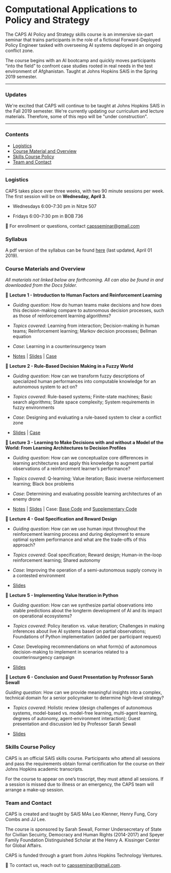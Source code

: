 # Computational Applications to Policy and Strategy

The CAPS AI Policy and Strategy skills course is an immersive six-part seminar that trains participants in the role of a fictional Forward-Deployed Policy Engineer tasked with overseeing AI systems deployed in an ongoing conflict zone. 

The course begins with an AI bootcamp and quickly moves participants “into the field” to confront case studies rooted in real needs in the test environment of Afghanistan. Taught at Johns Hopkins SAIS in the Spring 2019 semester. 

___

### Updates

We're excited that CAPS will continue to be taught at Johns Hopkins SAIS in the Fall 2019 semester. We're currently updating our curriculum and lecture materials. Therefore, some of this repo will be "under construction". 

___

### Contents

* [Logistics](https://github.com/capsseminar/Course-material/blob/master/README.md#logistics)
* [Course Material and Overview](https://github.com/capsseminar/Course-material/blob/master/README.md#course-materials-and-overview)
* [Skills Course Policy](https://github.com/capsseminar/Course-material/blob/master/README.md#skills-course-policy)
* [Team and Contact](https://github.com/capsseminar/Course-material/blob/master/README.md#team-and-contact)

___

### Logistics 

CAPS takes place over three weeks, with two 90 minute sessions per week. The first session will be on **Wednesday, April 3**.

* Wednesdays 6:00–7:30 pm in Nitze 507

* Fridays 6:00–7:30 pm in BOB 736

:email: For enrollment or questions, contact capsseminar@gmail.com

### Syllabus

A pdf version of the syllabus can be found [here](https://github.com/capsseminar/Course-material/blob/master/Docs/CAPS-Skills-Course_Syllabus.pdf) (last updated, April 01 2019).

### Course Materials and Overview

*All materials not linked below are forthcoming. All can also be found in and downloaded from the Docs folder.*

:blue_book: **Lecture 1 - Introduction to Human Factors and Reinforcement Learning**

* *Guiding question*: How do human teams make decisions and how does this decision-making compare to autonomous decision processes, such as those of reinforcement learning algorithms?

* *Topics covered*: Learning from interaction; Decision-making in human teams; Reinforcement learning;
Markov decision processes; Bellman equation

* *Case*: Learning in a counterinsurgency team

* [Notes](https://github.com/capsseminar/Course-material/blob/master/Docs/Session1_LectureNotes.pdf) | [Slides](https://github.com/capsseminar/Course-material/blob/master/Docs/Session1_Slides.pdf) | [Case](https://github.com/capsseminar/Course-material/blob/master/Docs/Session1_CaseStudy.pdf)

:blue_book: **Lecture 2 - Rule-Based Decision Making in a Fuzzy World**

* *Guiding question*: How can we transform fuzzy descriptions of specialized human performances into computable knowledge for an autonomous system to act on?

* *Topics covered*: Rule-based systems; Finite-state machines; Basic search algorithms; State space
complexity; System requirements in fuzzy environments

* *Case*: Designing and evaluating a rule-based system to clear a conflict zone

* [Slides](https://github.com/capsseminar/Course-material/blob/master/Docs/Session2_Slides.pdf) | [Case](https://github.com/capsseminar/Course-material/blob/master/Docs/Session2_CaseStudy.pdf)

:blue_book: **Lecture 3 - Learning to Make Decisions with and without a Model of the World: From Learning Architectures to Decision Profiles**

* *Guiding question*: How can we conceptualize core differences in learning architectures and apply this knowledge to augment partial observations of a reinforcement learner’s performance?

* *Topics covered*: Q-learning; Value iteration; Basic inverse reinforcement learning; Black box problems

* *Case*: Determining and evaluating possible learning architectures of an enemy drone

* [Notes](https://github.com/capsseminar/Course-material/blob/master/Docs/Session3_LectureNotes.pdf) | [Slides](https://github.com/capsseminar/Course-material/blob/master/Docs/Session3_Slides.pdf) | Case: [Base Code](https://github.com/capsseminar/Course-material/blob/master/Docs/Session3_RoomClearing.py) and [Supplementary Code](https://github.com/capsseminar/Course-material/blob/master/Docs/Session3_RoomClearing_Libraries.py)

:blue_book: **Lecture 4 - Goal Specification and Reward Design**

* *Guiding question*: How can we use human input throughout the reinforcement learning process and during deployment to ensure optimal system performance and what are the trade-offs of this approach?

* *Topics covered*: Goal specification; Reward design; Human-in the-loop reinforcement learning; Shared autonomy

* *Case*: Improving the operation of a semi-autonomous supply convoy in a contested environment

* [Slides](https://github.com/capsseminar/Course-material/blob/master/Docs/Session4_Slides.pdf)

:blue_book: **Lecture 5 - Implementing Value Iteration in Python**

* *Guiding question*: How can we synthesize partial observations into stable predictions about the longterm development of AI and its impact on operational ecosystems?

* *Topics covered*: Policy iteration vs. value iteration; Challenges in making inferences about live AI systems based on partial observations; Foundations of Python implementation (added per participant request)

* *Case*: Developing recommendations on what form(s) of autonomous decision-making to implement in scenarios related to a counterinsurgency campaign

* [Slides](https://github.com/capsseminar/Course-material/blob/master/Docs/Session5_Slides.pdf)

:blue_book: **Lecture 6 - Conclusion and Guest Presentation by Professor Sarah Sewall**

*Guiding question*: How can we provide meaningful insights into a complex, technical domain for a senior policymaker to determine high-level strategy?

* *Topics covered*: Holistic review (design challenges of autonomous systems, model-based vs. model-free learning, multi-agent learning, degrees of autonomy, agent-environment interaction); Guest presentation and discussion led by Professor Sarah Sewall

* [Slides](https://github.com/capsseminar/Course-material/blob/master/Docs/Session6_Slides.pdf)

### Skills Course Policy

CAPS is an official SAIS skills course. Participants who attend all sessions and pass the requirements obtain formal certification for the course on their Johns Hopkins academic transcripts.

For the course to appear on one’s trascript, they must attend all sessions. If a session is missed due to illness or an emergency, the CAPS team will arrange a make-up session.

### Team and Contact

CAPS is created and taught by SAIS MAs Leo Klenner, Henry Fung, Cory Combs and JJ Lee. 

The course is sponsored by Sarah Sewall, Former Undersecretary of State for Civilian Secuirty, Democracy and Human Rights (2014-2017) and Speyer Family Foundation Distinguished Scholar at the Henry A. Kissinger Center for Global Affairs.

CAPS is funded through a grant from Johns Hopkins Technology Ventures.

:email: To contact us, reach out to capsseminar@gmail.com.

